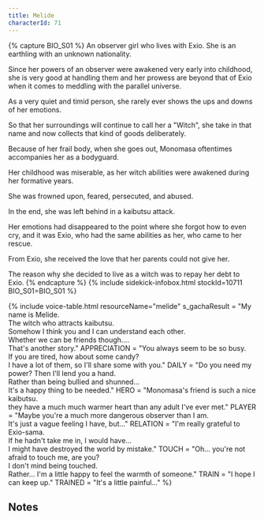 ```yaml
---
title: Melide
characterId: 71
---
```


{% capture BIO_S01 %}
An observer girl who lives with Exio. She is an earthling with an unknown nationality. 

Since her powers of an observer were awakened very early into childhood, she is very good at handling them and her prowess are beyond that of Exio when it comes to meddling with the parallel universe. 

As a very quiet and timid person, she rarely ever shows the ups and downs of her emotions. 

So that her surroundings will continue to call her a "Witch", she take in that name and now collects that kind of goods deliberately.

Because of her frail body, when she goes out, Monomasa oftentimes accompanies her as a bodyguard.


Her childhood was miserable, as her witch abilities were awakened during her formative years. 

She was frowned upon, feared, persecuted, and abused. 

In the end, she was left behind in a kaibutsu attack.

Her emotions had disappeared to the point where she forgot how to even cry, and it was Exio, who had the same abilities as her, who came to her rescue. 

From Exio, she received the love that her parents could not give her. 

The reason why she decided to live as a witch was to repay her debt to Exio.
{% endcapture %}
{% include sidekick-infobox.html stockId=10711 BIO_S01=BIO_S01 %}

{% include voice-table.html resourceName="melide"
s_gachaResult = "My name is Melide.<br>The witch who attracts kaibutsu.<br>Somehow I think you and I can understand each other.<br>Whether we can be friends though….<br>That's another story."
APPRECIATION = "You always seem to be so busy.<br>If you are tired, how about some candy?<br>I have a lot of them, so I'll share some with you."
DAILY = "Do you need my power? Then I'll lend you a hand.<br>Rather than being bullied and shunned...<br>It's a happy thing to be needed."
HERO = "Monomasa's friend is such a nice kaibutsu.<br>they have a much much warmer heart than any adult I've ever met."
PLAYER = "Maybe you're a much more dangerous observer than I am.<br>It's just a vague feeling I have, but..."
RELATION = "I'm really grateful to Exio-sama.<br>If he hadn't take me in, I would have…<br>I might have destroyed the world by mistake."
TOUCH = "Oh... you're not afraid to touch me, are you?<br>I don't mind being touched.<br>Rather... I'm a little happy to feel the warmth of someone."
TRAIN = "I hope I can keep up."
TRAINED = "It's a little painful..."
%}

## Notes
